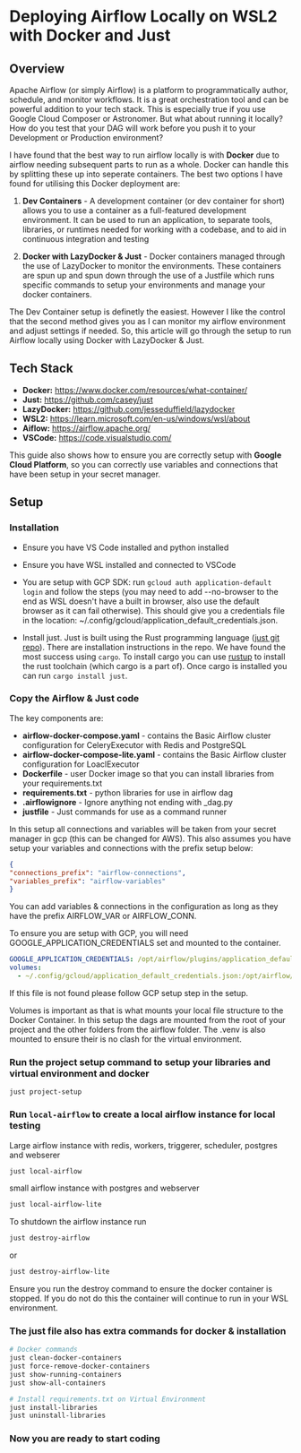 # Deploying Airflow Locally on WSL2 with Docker and Just

## Overview

Apache Airflow (or simply Airflow) is a platform to programmatically author, schedule, and monitor workflows. It is a great orchestration tool and can be powerful addition to your tech stack. This is especially true if you use Google Cloud Composer or Astronomer. But what about running it locally? How do you test that your DAG will work before you push it to your Development or Production environment?

I have found that the best way to run airflow locally is with **Docker** due to airflow needing subsequent parts to run as a whole. Docker can handle this by splitting these up into seperate containers. The best two options I have found for utilising this Docker deployment are:

1. **Dev Containers** - A development container (or dev container for short) allows you to use a container as a full-featured development environment. It can be used to run an application, to separate tools, libraries, or runtimes needed for working with a codebase, and to aid in continuous integration and testing

2. **Docker with LazyDocker & Just** - Docker containers managed through the use of LazyDocker to monitor the environments. These containers are spun up and spun down through the use of a Justfile which runs specific commands to setup your environments and manage your docker containers.

The Dev Container setup is definetly the easiest. However I like the control that the second method gives you as I can monitor my airflow environment and adjust settings if needed. So, this article will go through the setup to run Airflow locally using Docker with LazyDocker & Just.

## Tech Stack

* **Docker:** https://www.docker.com/resources/what-container/
* **Just:** https://github.com/casey/just
* **LazyDocker:** https://github.com/jesseduffield/lazydocker
* **WSL2:** https://learn.microsoft.com/en-us/windows/wsl/about
* **Aiflow:** https://airflow.apache.org/
* **VSCode:** https://code.visualstudio.com/

This guide also shows how to ensure you are correctly setup with **Google Cloud Platform**, so you can correctly use variables and connections that have been setup in your secret manager.

## Setup

### Installation

* Ensure you have VS Code installed and python installed
  
* Ensure you have WSL installed and connected to VSCode
  
* You are setup with GCP SDK: run `gcloud auth application-default login` and follow the steps (you may need to add --no-browser to the end as WSL doesn't have a built in browser, also use the default browser as it can fail otherwise).
This should give you a credentials file in the location: ~/.config/gcloud/application_default_credentials.json.

* Install just. Just is built using the Rust programming language ([just git repo](https://github.com/casey/just)).
There are installation instructions in the repo. We have found the most success using `cargo`.
To install cargo you can use [rustup](https://rustup.rs/) to install the rust toolchain
(which cargo is a part of). Once cargo is installed you can run `cargo install just`.

### Copy the Airflow & Just code

The key components are:

* **airflow-docker-compose.yaml** - contains the Basic Airflow cluster configuration for CeleryExecutor with Redis and PostgreSQL
* **airflow-docker-compose-lite.yaml** - contains the Basic Airflow cluster configuration for LoaclExecutor
* **Dockerfile** - user Docker image so that you can install libraries from your requirements.txt
* **requirements.txt** - python libraries for use in airflow dag 
* **.airflowignore** - Ignore anything not ending with _dag.py
* **justfile** - Just commands for use as a command runner

In this setup all connections and variables will be taken from your secret manager in gcp (this can be changed for AWS). This also assumes you have setup your variables and connections with the prefix setup below:

```json
{
"connections_prefix": "airflow-connections", 
"variables_prefix": "airflow-variables"
}
```
You can add variables & connections in the configuration as long as they have the prefix AIRFLOW_VAR or AIRFLOW_CONN.

To ensure you are setup with GCP, you will need GOOGLE_APPLICATION_CREDENTIALS set and mounted to the container.

```yaml
GOOGLE_APPLICATION_CREDENTIALS: /opt/airflow/plugins/application_default_credentials.json
volumes:
  - ~/.config/gcloud/application_default_credentials.json:/opt/airflow/plugins/application_default_credentials.json:rw
```

If this file is not found please follow GCP setup step in the setup.

Volumes is important as that is what mounts your local file structure to the Docker Container. In this setup the dags are mounted from the root of your project and the other folders from the airflow folder. The .venv is also mounted to ensure their is no clash for the virtual environment.


### Run the project setup command to setup your libraries and virtual environment and docker

```
just project-setup
```

### Run `local-airflow` to create a local airflow instance for local testing

Large airflow instance with redis, workers, triggerer, scheduler, postgres and webserer
```bash
just local-airflow
```
small airflow instance with postgres and webserver
```bash
just local-airflow-lite
```

To shutdown the airflow instance run
```bash
just destroy-airflow
```
or
```bash
just destroy-airflow-lite
```

Ensure you run the destroy command to ensure the docker container is stopped. If you do not do this the container will continue to run in your WSL environment.

### The just file also has extra commands for docker & installation
```bash
# Docker commands
just clean-docker-containers
just force-remove-docker-containers
just show-running-containers
just show-all-containers

# Install requirements.txt on Virtual Environment
just install-libraries
just uninstall-libraries
```

### Now you are ready to start coding
